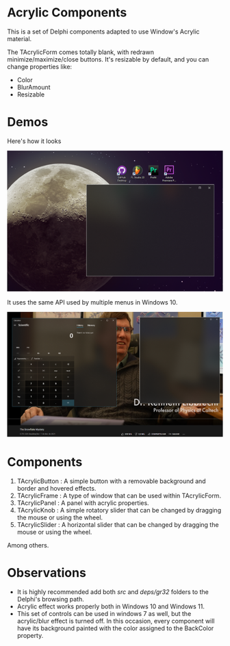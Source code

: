 # Acrylic Components
This is a set of Delphi components adapted to use Window's Acrylic material.  

The TAcrylicForm comes totally blank, with redrawn minimize/maximize/close buttons. 
It's resizable by default, and you can change properties like:
- Color 
- BlurAmount
- Resizable

# Demos

Here's how it looks

![](docs/demo1.png)  

It uses the same API used by multiple menus in Windows 10.

![](docs/demo2.png)  

# Components 

1. TAcrylicButton     : A simple button with a removable background and border and hovered effects. 
2. TAcrylicFrame      : A type of window that can be used within TAcrylicForm. 
3. TAcrylicPanel      : A panel with acrylic properties. 
4. TAcrylicKnob       : A simple rotatory slider that can be changed by dragging the mouse or using the wheel.
5. TAcrylicSlider     : A horizontal slider that can be changed by dragging the mouse or using the wheel.  

Among others.

# Observations

- It is highly recommended add both *src* and *deps/gr32* folders to the Delphi's browsing path.
- Acrylic effect works properly both in Windows 10 and Windows 11.
- This set of controls can be used in windows 7 as well, but the acrylic/blur effect is turned off. In this occasion, every component will have its background painted with the color assigned to the BackColor property. 